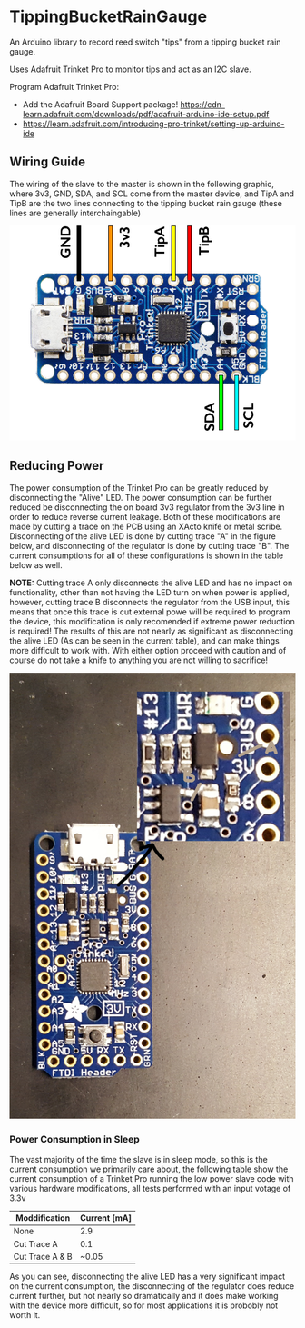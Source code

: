 # TippingBucketRainGauge
An Arduino library to record reed switch "tips" from a tipping bucket rain gauge.

Uses Adafruit Trinket Pro to monitor tips and act as an I2C slave.

Program Adafruit Trinket Pro:
* Add the Adafruit Board Support package! https://cdn-learn.adafruit.com/downloads/pdf/adafruit-arduino-ide-setup.pdf
* https://learn.adafruit.com/introducing-pro-trinket/setting-up-arduino-ide


## Wiring Guide
The wiring of the slave to the master is shown in the following graphic, where 3v3, GND, SDA, and SCL come from the master device, and TipA and TipB are the two lines connecting to the tipping bucket rain gauge (these lines are generally interchaingable)

![Trinket Pro Slave Wiring Diagram](doc/TrinketProPinout.png)

## Reducing Power
The power consumption of the Trinket Pro can be greatly reduced by disconnecting the "Alive" LED. The power consumption can be further reduced be disconnecting the on board 3v3 regulator from the 3v3 line in order to reduce reverse current leakage. Both of these modifications are made by cutting a trace on the PCB using an XActo knife or metal scribe. Disconnecting of the alive LED is done by cutting trace "A" in the figure below, and disconnecting of the regulator is done by cutting trace "B". The current consumptions for all of these configurations is shown in the table below as well.

**NOTE:** Cutting trace A only disconnects the alive LED and has no impact on functionality, other than not having the LED turn on when power is applied, however, cutting trace B disconnects the regulator from the USB input, this means that once this trace is cut external powe will be required to program the device, this modification is only recomended if extreme power reduction is required! The results of this are not nearly as significant as disconnecting the alive LED (As can be seen in the current table), and can make things more difficult to work with. With either option proceed with caution and of course do not take a knife to anything you are not willing to sacrifice! 

![Power Reduction Trace Callout](doc/ProTrinketTraceCutGuide.jpg)

### Power Consumption in Sleep

The vast majority of the time the slave is in sleep mode, so this is the current consumption we primarily care about, the following table show the current consumption of a Trinket Pro running the low power slave code with various hardware modifications, all tests performed with an input votage of 3.3v

Moddification | Current [mA]
------------ | -------------
None | 2.9
Cut Trace A | 0.1
Cut Trace A & B | ~0.05

As you can see, disconnecting the alive LED has a very significant impact on the current consumption, the disconnecting of the regulator does reduce current further, but not nearly so dramatically and it does make working with the device more difficult, so for most applications it is probobly not worth it. 